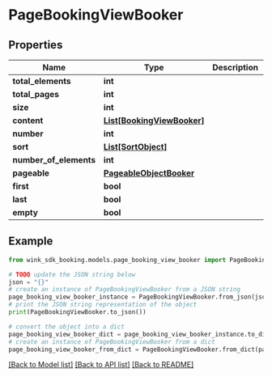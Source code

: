 # PageBookingViewBooker


## Properties

Name | Type | Description | Notes
------------ | ------------- | ------------- | -------------
**total_elements** | **int** |  | [optional] 
**total_pages** | **int** |  | [optional] 
**size** | **int** |  | [optional] 
**content** | [**List[BookingViewBooker]**](BookingViewBooker.md) |  | [optional] 
**number** | **int** |  | [optional] 
**sort** | [**List[SortObject]**](SortObject.md) |  | [optional] 
**number_of_elements** | **int** |  | [optional] 
**pageable** | [**PageableObjectBooker**](PageableObjectBooker.md) |  | [optional] 
**first** | **bool** |  | [optional] 
**last** | **bool** |  | [optional] 
**empty** | **bool** |  | [optional] 

## Example

```python
from wink_sdk_booking.models.page_booking_view_booker import PageBookingViewBooker

# TODO update the JSON string below
json = "{}"
# create an instance of PageBookingViewBooker from a JSON string
page_booking_view_booker_instance = PageBookingViewBooker.from_json(json)
# print the JSON string representation of the object
print(PageBookingViewBooker.to_json())

# convert the object into a dict
page_booking_view_booker_dict = page_booking_view_booker_instance.to_dict()
# create an instance of PageBookingViewBooker from a dict
page_booking_view_booker_from_dict = PageBookingViewBooker.from_dict(page_booking_view_booker_dict)
```
[[Back to Model list]](../README.md#documentation-for-models) [[Back to API list]](../README.md#documentation-for-api-endpoints) [[Back to README]](../README.md)


